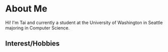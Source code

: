 # About Me
  Hi! I'm Tai and currently a student at the University of Washington in Seattle majoring in Computer Science.

  ## Interest/Hobbies  
    

  ## 

  
